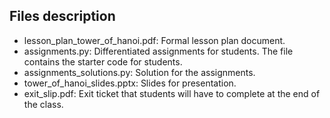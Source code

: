 ## Files description

+ lesson_plan_tower_of_hanoi.pdf: Formal lesson plan document.
+ assignments.py: Differentiated assignments for students. The file contains the starter code for students.
+ assignments_solutions.py: Solution for the assignments.
+ tower_of_hanoi_slides.pptx: Slides for presentation.
+ exit_slip.pdf: Exit ticket that students will have to complete at the end of the class.
